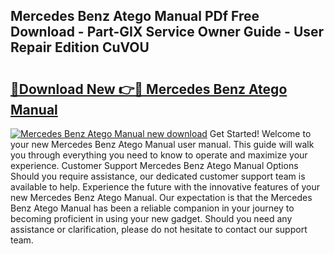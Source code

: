 ## Mercedes Benz Atego Manual PDf Free Download - Part-GIX Service Owner Guide - User Repair Edition CuVOU

# <h2><a href="http://cf26852.oget.top/?id=Mercedes+Benz+Atego+Manual">🔗Download New 👉🔴 Mercedes Benz Atego Manual</a></h2>

[![Mercedes Benz Atego Manual new download](https://i.imgur.com/5g1atiW.png)](http://cf26852.oget.top/?id=Mercedes+Benz+Atego+Manual)
Get Started! Welcome to your new Mercedes Benz Atego Manual user manual. This guide will walk you through everything you need to know to operate and maximize your experience. Customer Support Mercedes Benz Atego Manual Options Should you require assistance, our dedicated customer support team is available to help. Experience the future with the innovative features of your new Mercedes Benz Atego Manual. Our expectation is that the Mercedes Benz Atego Manual has been a reliable companion in your journey to becoming proficient in using your new gadget. Should you need any assistance or clarification, please do not hesitate to contact our support team.
